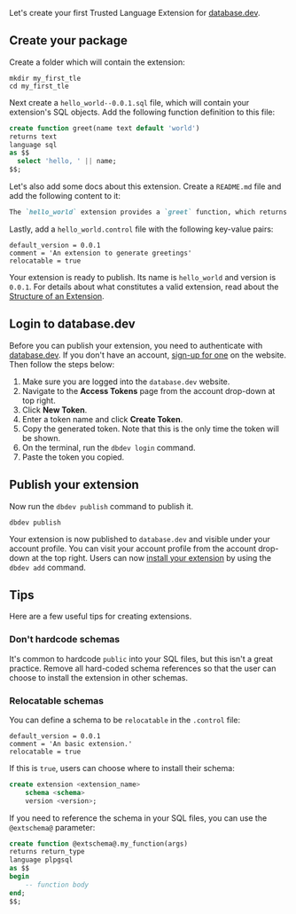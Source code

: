
Let's create your first Trusted Language Extension for [database.dev](https://database.dev).

## Create your package

Create a folder which will contain the extension:

```
mkdir my_first_tle
cd my_first_tle
```

Next create a `hello_world--0.0.1.sql` file, which will contain your extension's SQL objects. Add the following function definition to this file:

```sql
create function greet(name text default 'world')
returns text
language sql
as $$
  select 'hello, ' || name;
$$;
```

Let's also add some docs about this extension. Create a `README.md` file and add the following content to it:

```markdown
The `hello_world` extension provides a `greet` function, which returns a greeting.
```

Lastly, add a `hello_world.control` file with the following key-value pairs:

```
default_version = 0.0.1
comment = 'An extension to generate greetings'
relocatable = true
```

Your extension is ready to publish. Its name is `hello_world` and version is `0.0.1`. For details about what constitutes a valid extension, read about the [Structure of an Extension](extension_structure.md).


## Login to database.dev

Before you can publish your extension, you need to authenticate with [database.dev](https://database.dev/). If you don't have an account, [sign-up for one](https://database.dev/sign-up) on the website. Then follow the steps below:

1. Make sure you are logged into the `database.dev` website.
2. Navigate to the **Access Tokens** page from the account drop-down at top right.
3. Click **New Token**.
4. Enter a token name and click **Create Token**.
5. Copy the generated token. Note that this is the only time the token will be shown.
6. On the terminal, run the `dbdev login` command.
7. Paste the token you copied.

## Publish your extension

Now run the `dbdev publish` command to publish it.

```
dbdev publish
```

Your extension is now published to `database.dev` and visible under your account profile. You can visit your account profile from the account drop-down at the top right. Users can now [install your extension](install-a-package.md) by using the `dbdev add` command.


## Tips

Here are a few useful tips for creating extensions.


### Don't hardcode schemas

It's common to hardcode `public` into your SQL files, but this isn't a great practice. Remove all hard-coded schema references so that the user can choose to install the extension in other schemas.

### Relocatable schemas

You can define a schema to be `relocatable` in the `.control` file:

```
default_version = 0.0.1
comment = 'An basic extension.'
relocatable = true
```

If this is `true`, users can choose where to install their schema:

```sql
create extension <extension_name>
    schema <schema>
    version <version>;
```

If you need to reference the schema in your SQL files, you can use the `@extschema@` parameter:

```sql
create function @extschema@.my_function(args)
returns return_type
language plpgsql
as $$
begin
    -- function body
end;
$$;
```
